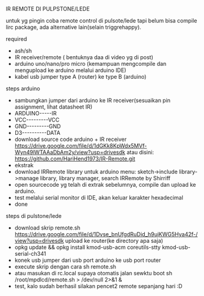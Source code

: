 IR REMOTE DI PULPSTONE/LEDE

untuk yg pingin coba remote control di pulsote/lede tapi belum bisa compile lirc package, ada alternative lain(selain triggrehappy).

required
- ash/sh
- IR receiver/remote ( bentuknya daa di video yg di post)
- arduino uno/nano/pro micro (kemampuan mengcompile dan mengupload ke arduino melalui arduino IDE)
- kabel usb jumper type A (router) ke type B (arduino)

steps arduino
- sambungkan jumper dari arduino ke IR receiver(sesuaikan pin assignment, lihat datasheet IR)
- ARDUINO-----IR
- VCC---------VCC
- GND---------GND
- D3----------DATA
- download source code arduino + IR receiver
https://drive.google.com/file/d/1dGKk8KpWdx5MVf-Wyn49lWTAAaDbAm2y/view?usp=drivesdk
atau disini:
https://github.com/HariHend1973/IR-Remote.git
- ekstrak
- download IRRemote library untuk arduino
menu: sketch->include library->manage library, library manager, search IRRemote by Shirriff
- open sourcecode yg telah di extrak sebelumnya, compile dan upload ke arduino.
- test melalui serial monitor di IDE, akan keluar karakter hexadecimal
- done

steps di pulstone/lede
- download skrip remote.sh
https://drive.google.com/file/d/1Dvse_bnUfgdRuDid_h9ujKWG5Hya42f-/view?usp=drivesdk
upload ke router(ke directory apa saja)
- opkg update && opkg install kmod-usb-acm coreutils-stty kmod-usb-serial-ch341
- konek usb jumper dari usb port arduino ke usb port router
- execute skrip dengan cara sh remote.sh
- atau masukan di rc.local supaya otomatis jalan sewktu boot
sh /root/mpdlcd/remote.sh > /dev/null 2>&1 &
- test, kalo sudah berhasil silakan pencet2 remote sepanjang hari :D
